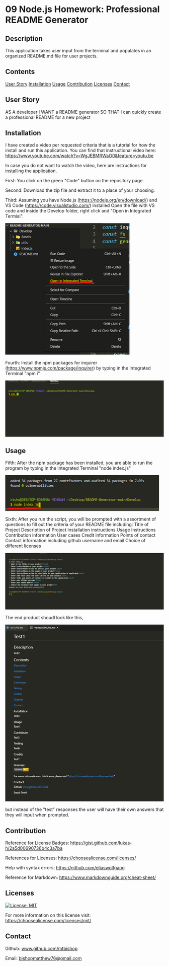 # 09 Node.js Homework: Professional README Generator

## Description

This application takes user input from the terminal and populates in an organized README.md file for user projects.

## Contents

[User Story](#UserStory)
[Installation](#installation)
[Usage](#usage)
[Contribution](#contribution)
[Licenses](#licenses)
[Contact](#contact)


## User Story

AS A developer
I WANT a README generator
SO THAT I can quickly create a professional README for a new project

## Installation

I have created a video per requested criteria that is a tutorial for how the install and
run this application. You can find that instructional video here: https://www.youtube.com/watch?v=WgJEBMRWaO0&feature=youtu.be

In case you do not want to watch the video, here are instructions for installing the application.

First: You click on the green "Code" button on the repository page.

Second: Download the zip file and extract it to a place of your choosing.

Third: Assuming you have Node.js (https://nodejs.org/en/download/) and VS Code (https://code.visualstudio.com/) installed
Open the file with VS code and inside the Develop folder, right click and "Open in Integrated Termial".

![Integrated Termail](https://github.com/mtbishop/README-Generator/blob/main/Develop/Assets/images/pic1.png)

Fourth: Install the npm packages for inquirer (https://www.npmjs.com/package/inquirer) by typing in the Integrated Terminal "npm i"

![Install npm](https://github.com/mtbishop/README-Generator/blob/main/Develop/Assets/images/pic2.png)

## Usage

Fifth: After the npm package has been installed, you are able to run the program by typing in the Integrated Terminal "node index.js"

![Run Node index.js](https://github.com/mtbishop/README-Generator/blob/main/Develop/Assets/images/pic3.png)

Sixth: After you run the script, you will be prompted with a assortment of questions to fill out the criteria of your README file including:
Title of Project
Description of Project
Installation instructions
Usage Instructions
Contribution information
User cases
Credit information
Points of contact
Contact information including github username and email
Choice of different licenses

![Questions list](https://github.com/mtbishop/README-Generator/blob/main/Develop/Assets/images/pic4.1.png)


The end product shoudl look like this, 

![End product](https://github.com/mtbishop/README-Generator/blob/main/Develop/Assets/images/pic5.png)

but instead of the "test" responses the user will have their own answers that they will input when prompted.

## Contribution

Reference for License Badges: https://gist.github.com/lukas-h/2a5d00690736b4c3a7ba

References for Licenses: https://choosealicense.com/licenses/

Help with syntax errors: https://github.com/eliaswolfgang

Reference for Markdown: https://www.markdownguide.org/cheat-sheet/
## Licenses

[![License: MIT](https://img.shields.io/badge/License-MIT-yellow.svg)](https://opensource.org/licenses/MIT)

For more information on this license visit: https://choosealicense.com/licenses/mit/

## Contact

Github: www.github.com/mtbishop

Email: bishopmatthew76@gmail.com
